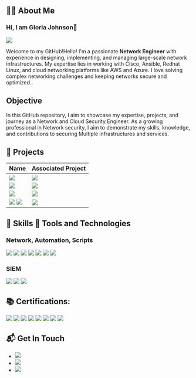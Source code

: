 ## 🧑‍💼 About Me
### Hi, I am Gloria Johnson👋
<a href="https://www.linkedin.com/in/gloria-johnson-kelubia/"><img src="https://img.shields.io/badge/LinkedIn-0077B5?style=for-the-badge&logo=linkedin&logoColor=white"></a>

Welcome to my GitHub!Hello! I'm a passionate **Network Engineer** with experience in designing, implementing, and managing large-scale network infrastructures. My expertise lies in working with Cisco, Ansible, Redhat Linux, and cloud networking platforms like AWS and Azure. I love solving complex networking challenges and keeping networks secure and optimized..

## Objective

In this GitHub repository, I aim to showcase my expertise, projects, and journey as a Network and Cloud Security Engineer. As a growing professional in Network security, I aim to demonstrate my skills, knowledge, and contributions to securing Multiple infrastructures and services.

## 🌟 Projects

| Name                                         | Associated Project         |
|-----------------------------------------------|----------------------------|
|<img src="https://img.shields.io/badge/-Cisco-1BA0D7?&style=for-the-badge&logo=Cisco&logoColor=white" />|  <a href="https://github.com/kelubia/CISCO-PROJECTS"> <img src="https://img.shields.io/badge/-Pick%20Me-F39C12?style=for-the-badge&logoColor=white" /> </a>|
|<img src="https://img.shields.io/badge/-Linux-FCC624?style=for-the-badge&logo=Linux&logoColor=black" />|  <a href="https://github.com/kelubia/LINUX-PROJECTS/blob/main/README.md"> <img src="https://img.shields.io/badge/-Pick%20Me-F39C12?style=for-the-badge&logoColor=white" /> </a>
|<img src="https://img.shields.io/badge/-Ansible-EE0000?style=for-the-badge&logo=Ansible&logoColor=white" />|  <a href="https://github.com/kelubia/ANSIBLE-PROJECTS"> <img src="https://img.shields.io/badge/-Pick%20Me-F39C12?style=for-the-badge&logoColor=white" /> </a>
|<img src="https://img.shields.io/badge/-AWS-232F3E?style=for-the-badge&logo=Amazon%20AWS&logoColor=white" /> <img src="https://img.shields.io/badge/-Azure-0078D4?style=for-the-badge&logo=Microsoft%20Azure&logoColor=white" />|  <a href="https://github.com/kelubia/CLOUD-AND-SOC-Projects/blob/main/README.md"> <img src="https://img.shields.io/badge/-Pick%20Me-F39C12?style=for-the-badge&logoColor=white" /> </a>

## 💼 Skills  🔧 Tools and Technologies

### Network, Automation, Scripts
<div>
    <img src="https://img.shields.io/badge/-Red%20Hat%20Linux-%23CC0000?style=for-the-badge&logo=Red%20Hat&logoColor=white" />
    <img src="https://img.shields.io/badge/-Cisco-1BA0D7?&style=for-the-badge&logo=Cisco&logoColor=white" />
    <img src="https://img.shields.io/badge/-Wireshark-1679A7?&style=for-the-badge&logo=Wireshark&logoColor=white" />
    <img src="https://img.shields.io/badge/-Linux-FCC624?style=for-the-badge&logo=Linux&logoColor=black" />
    <img src="https://img.shields.io/badge/-Ansible-EE0000?style=for-the-badge&logo=Ansible&logoColor=white" />
    <img src="https://img.shields.io/badge/-AWS-232F3E?style=for-the-badge&logo=Amazon%20AWS&logoColor=white" />
    <img src="https://img.shields.io/badge/-Azure-0078D4?style=for-the-badge&logo=Microsoft%20Azure&logoColor=white" />
</div>

### SIEM
<div>
    <img src="https://img.shields.io/badge/-Microsoft_Sentinel-0078D4?&style=for-the-badge&logo=Microsoft&logoColor=white" />
    <img src="https://img.shields.io/badge/-Splunk-000000?&style=for-the-badge&logo=Splunk&logoColor=white" />
    <img src="https://img.shields.io/badge/-Elastic-005571?&style=for-the-badge&logo=Elastic&logoColor=white" />
</div>


## 📚 Certifications:
<div>
<img src="https://img.shields.io/badge/-LPI%20Linux-003A6C?style=for-the-badge&logo=LPI&logoColor=white" />
<img src="https://img.shields.io/badge/-Security%2B-FF0000?&style=for-the-badge&logo=CompTIA&logoColor=white" />
<img src="https://img.shields.io/badge/-Network%2B-007ACC?&style=for-the-badge&logo=CompTIA&logoColor=white" />
<img src="https://img.shields.io/badge/-A%2B-4D4D4D?&style=for-the-badge&logo=CompTIA&logoColor=white" />
<img src="https://img.shields.io/badge/AWS%20Solutions%20Architect-Certified-brightgreen?style=for-the-badge&logo=amazon-aws" />
<img src="https://img.shields.io/badge/Azure-Certified-007FFF?style=for-the-badge&logo=microsoft-azure" />
<img src="https://img.shields.io/badge/-Red%20Hat%20Linux-%23CC0000?style=for-the-badge&logo=Red%20Hat&logoColor=white" />
<img src="https://img.shields.io/badge/-CCNA-1BA0D7?style=for-the-badge&logo=Cisco&logoColor=white" />
</div>

## 📬 Get In Touch

- <a href="https://(mailto:gloriabrownj@gmail.com)/"><img src="https://img.shields.io/badge/-Gmail-D14836?style=for-the-badge&logo=gmail&logoColor=white" /></a>
- <a href="https://www.linkedin.com/in/gloria-johnson-kelubia/"><img src="https://img.shields.io/badge/LinkedIn-0077B5?style=for-the-badge&logo=linkedin&logoColor=white"></a>
- <a href="https://github.com/kelubia/Kelubia/"><img src="https://img.shields.io/badge/-GitHub-181717?style=for-the-badge&logo=GitHub&logoColor=white" /></a>


